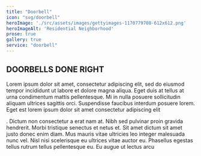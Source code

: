 ```yaml
---
title: "Doorbell" 
icon: "svg/doorbell"
heroImage: './src/assets/images/gettyimages-1170779708-612x612.png'
heroImageAlt: 'Residential Neighborhood'
prose: true
gallery: true
service: "doorbell"
---
```


## DOORBELLS DONE RIGHT

Lorem ipsum dolor sit amet, consectetur adipiscing elit, sed do eiusmod tempor incididunt ut labore et dolore magna aliqua. Eget duis at tellus at urna condimentum mattis pellentesque. Mi in nulla posuere sollicitudin aliquam ultrices sagittis orci. Suspendisse faucibus interdum posuere lorem. Eget est lorem ipsum dolor sit amet consectetur adipiscing elit

. Dictum non consectetur a erat nam at. Nibh sed pulvinar proin gravida hendrerit. Morbi tristique senectus et netus et. Sit amet dictum sit amet justo donec enim diam. Mus mauris vitae ultricies leo integer malesuada nunc vel. Nisl nisi scelerisque eu ultrices vitae auctor eu. Phasellus egestas tellus rutrum tellus pellentesque eu. Eu augue ut lectus arcu
